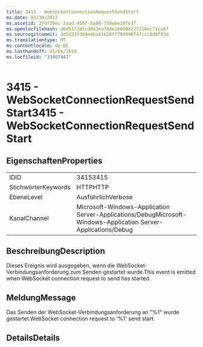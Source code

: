 ```yaml
---
title: 3415 - WebSocketConnectionRequestSendStart
ms.date: 03/30/2017
ms.assetid: 2fdf39ec-3aad-45bf-ba80-759e6e10fe37
ms.openlocfilehash: d6d51f2dfcd043ea78de288d88227218ec71ca6f
ms.sourcegitcommit: 3d5d33f384eeba41b2dff79d096f47ccc8d8f03d
ms.translationtype: MT
ms.contentlocale: de-DE
ms.lasthandoff: 05/04/2018
ms.locfileid: "33467447"
---
```

# <a name="3415---websocketconnectionrequestsendstart"></a><span data-ttu-id="c802d-102">3415 - WebSocketConnectionRequestSendStart</span><span class="sxs-lookup"><span data-stu-id="c802d-102">3415 - WebSocketConnectionRequestSendStart</span></span>
## <a name="properties"></a><span data-ttu-id="c802d-103">Eigenschaften</span><span class="sxs-lookup"><span data-stu-id="c802d-103">Properties</span></span>  
  
|||  
|-|-|  
|<span data-ttu-id="c802d-104">ID</span><span class="sxs-lookup"><span data-stu-id="c802d-104">ID</span></span>|<span data-ttu-id="c802d-105">3415</span><span class="sxs-lookup"><span data-stu-id="c802d-105">3415</span></span>|  
|<span data-ttu-id="c802d-106">Stichwörter</span><span class="sxs-lookup"><span data-stu-id="c802d-106">Keywords</span></span>|<span data-ttu-id="c802d-107">HTTP</span><span class="sxs-lookup"><span data-stu-id="c802d-107">HTTP</span></span>|  
|<span data-ttu-id="c802d-108">Ebene</span><span class="sxs-lookup"><span data-stu-id="c802d-108">Level</span></span>|<span data-ttu-id="c802d-109">Ausführlich</span><span class="sxs-lookup"><span data-stu-id="c802d-109">Verbose</span></span>|  
|<span data-ttu-id="c802d-110">Kanal</span><span class="sxs-lookup"><span data-stu-id="c802d-110">Channel</span></span>|<span data-ttu-id="c802d-111">Microsoft-Windows-Application Server-Applications/Debug</span><span class="sxs-lookup"><span data-stu-id="c802d-111">Microsoft-Windows-Application Server-Applications/Debug</span></span>|  
  
## <a name="description"></a><span data-ttu-id="c802d-112">Beschreibung</span><span class="sxs-lookup"><span data-stu-id="c802d-112">Description</span></span>  
 <span data-ttu-id="c802d-113">Dieses Ereignis wird ausgegeben, wenn die WebSocket-Verbindungsanforderung zum Senden gestartet wurde.</span><span class="sxs-lookup"><span data-stu-id="c802d-113">This event is emitted when WebSocket connection request to send has started.</span></span>  
  
## <a name="message"></a><span data-ttu-id="c802d-114">Meldung</span><span class="sxs-lookup"><span data-stu-id="c802d-114">Message</span></span>  
 <span data-ttu-id="c802d-115">Das Senden der WebSocket-Verbindungsanforderung an "%1" wurde gestartet.</span><span class="sxs-lookup"><span data-stu-id="c802d-115">WebSocket connection request to '%1' send start.</span></span>  
  
## <a name="details"></a><span data-ttu-id="c802d-116">Details</span><span class="sxs-lookup"><span data-stu-id="c802d-116">Details</span></span>
